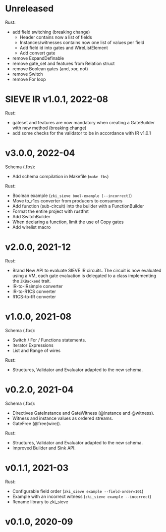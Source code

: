# Unreleased

Rust:
- add field switching (breaking change)
    - Header contains now a list of fields
    - Instances/witnesses contains now one list of values per field
    - Add field id into gates and WireListElement
    - Add convert gate
- remove ExpandDefinable
- remove gate_set and features from Relation struct
- remove Boolean gates (and, xor, not)
- remove Switch
- remove For loop

# SIEVE IR v1.0.1, 2022-08

Rust:
- gateset and features are now mandatory when creating a GateBuilder with new method (breaking change)
- add some checks for the validator to be in accordance with IR v1.0.1

# v3.0.0, 2022-04

Schema (.fbs):
- Add schema compilation in Makefile (`make fbs`)

Rust:
- Boolean example (`zki_sieve bool-example [--incorrect]`)
- Move to_r1cs converter from producers to consumers
- Add function (sub-circuit) into the builder with a FunctionBuilder
- Format the entire project with rustfmt
- Add SwitchBuilder
- When declaring a function, limit the use of Copy gates
- Add wirelist macro

# v2.0.0, 2021-12

Rust:
- Brand New API to evaluate SIEVE IR circuits. The circuit is now evaluated using a VM, each gate evaluation is 
delegated to a class implementing the `ZKBackend` trait.
- IR-to-IRsimple converter
- IR-to-R1CS converter
- R1CS-to-IR converter


# v1.0.0, 2021-08

Schema (.fbs):
- Switch / For / Functions statements.
- Iterator Expressions
- List and Range of wires

Rust:
- Structures, Validator and Evaluator adapted to the new schema.


# v0.2.0, 2021-04

Schema (.fbs):
- Directives GateInstance and GateWitness (@instance and @witness).
- Witness and instance values as ordered streams.
- GateFree (@free(wire)).

Rust:
- Structures, Validator and Evaluator adapted to the new schema.
- Improved Builder and Sink API.

# v0.1.1, 2021-03

Rust:
- Configurable field order (`zki_sieve example --field-order=101`)
- Example with an incorrect witness (`zki_sieve example --incorrect`)
- Rename library to zki_sieve

# v0.1.0, 2020-09

